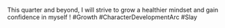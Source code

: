 This quarter and beyond, I will strive to grow a healthier mindset and gain confidence in myself ! #Growth #CharacterDevelopmentArc #Slay

